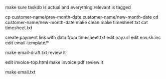 make sure taskdb is actual and everything relevant is tagged

cp customer-name/prev-month-date customer-name/new-month-date
cd customer-name/new-month-date
make clean
make timesheet.txt
cat timesheet.txt

create payment link with data from timesheet.txt
edit pay.url
edit env.sh.inc
edit email-template/*

make email-draft.txt
review it

edit invoice-top.html
make invoice.pdf
review it

make email.txt
